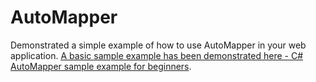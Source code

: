 # AutoMapper
Demonstrated a simple example of how to use AutoMapper in your web application.
 [A basic sample example has been demonstrated here - C# AutoMapper sample example for beginners](https://stpriyanka.wordpress.com/2017/03/29/how-does-auto-mapper-make-life-easier/).
 
